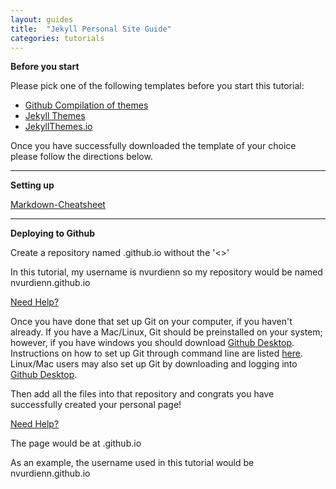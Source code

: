 ```yaml
---
layout: guides
title:  "Jekyll Personal Site Guide"
categories: tutorials
---
```

**Before you start**

Please pick one of the following templates before you start this tutorial:

  * [Github Compilation of themes](https://github.com/jekyll/jekyll/wiki/Themes) <i class="fa fa-star"></i>
  * [Jekyll Themes](http://jekyllthemes.org)
  * [JekyllThemes.io](https://jekyllthemes.io)


Once you have successfully downloaded the template of your choice please follow the directions below.

----

**Setting up**


<a href="https://github.com/adam-p/markdown-here/wiki/Markdown-Cheatsheet#links" target="_blank">Markdown-Cheatsheet</a>

----

**Deploying to Github**

Create a repository named <insertGithubUserNameHere>.github.io without the '<>'

In this tutorial, my username is nvurdienn so my repository would be named nvurdienn.github.io

<a href="https://i.imgur.com/QA32DJL.gif" target="_blank">Need Help?</a>

Once you have done that set up Git on your computer, if you haven't already. If you have a Mac/Linux, Git should be preinstalled on your system; however, if you have windows you should download <a href="https://desktop.github.com" target="_blank">Github Desktop</a>. Instructions on how to set up Git through command line are listed <a href="http://burnedpixel.com/blog/setting-up-git-and-github-on-your-mac/" target="_blank">here</a>. Linux/Mac users may also set up Git by downloading and logging into <a href="https://desktop.github.com" target="_blank">Github Desktop</a>.

Then add all the files into that repository and congrats you have successfully created your personal page!

<a href="https://i.imgur.com/jkVeHWa.gif" target="_blank">Need Help?</a>

The page would be at <insertGithubUserNameHere>.github.io

As an example, the username used in this tutorial would be nvurdienn.github.io
